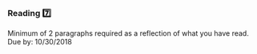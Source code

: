 ### Reading :seven:

Minimum of 2 paragraphs required as a reflection of what you have read. Due by: 10/30/2018
